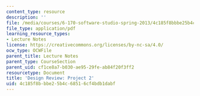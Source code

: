 ```yaml
---
content_type: resource
description: ''
file: /media/courses/6-170-software-studio-spring-2013/4c185f8bbbe25b4c68516cf4bdb1dabf_MIT6_170S13_50-p2-review.pdf
file_type: application/pdf
learning_resource_types:
- Lecture Notes
license: https://creativecommons.org/licenses/by-nc-sa/4.0/
ocw_type: OCWFile
parent_title: Lecture Notes
parent_type: CourseSection
parent_uid: cf1ce8a7-b030-ae95-29fe-ab84f20f3ff2
resourcetype: Document
title: 'Design Review: Project 2'
uid: 4c185f8b-bbe2-5b4c-6851-6cf4bdb1dabf
---
```

